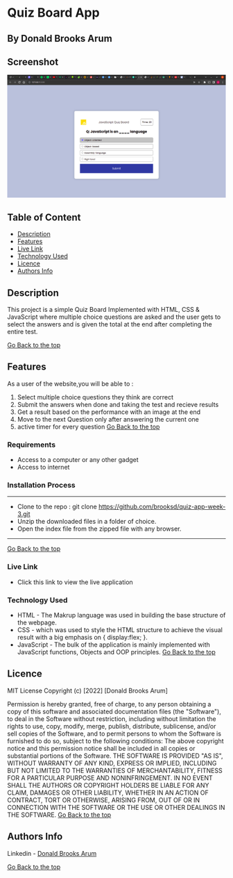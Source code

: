 # Quiz Board App
 ## By Donald Brooks Arum
## Screenshot
 ![image](./assets/images/hero-1.png)
 ## Table of Content
 - [Description](#description)
 - [Features](#features)
 - [Live Link](#Live-Link)
 - [Technology  Used](#technology-Used)
 - [Licence](#licence)
 - [Authors Info](#Authors-Info)

 ## Description
 <p>This project is a simple Quiz Board Implemented with HTML, CSS & JavaScript where multiple choice questions are asked and the user gets to select the answers and is given the total at the end after completing the entire test.</p>
 
 [Go Back to the top](#Quiz-Board-App)

 ## Features
As a user of the website,you will be able to :
1. Select multiple choice questions they think are correct
2. Submit the answers when done and taking the test and recieve results 
3. Get a result based on the performance with an image at the end
4. Move to the next Question only after answering the current one 
5. active timer for every question 
[Go Back to the top](#Quiz-Board-App)

 ###  Requirements
 * Access to  a computer or any other gadget
 * Access to internet
 ### Installation Process
 ****
* Clone to the repo : git clone https://github.com/brooksd/quiz-app-week-3.git
* Unzip the downloaded files in a folder of choice.
* Open the index file from the zipped file with any browser.
 ****
[Go Back to the top](#Quiz-Board-App)

### Live Link
- Click this link to view the live application  

### Technology  Used
* HTML - The Makrup language was used in building the base structure of the webpage.
* CSS - which was used to style the HTML structure to achieve the visual result with a big emphasis on { display:flex; }.
* JavaScript - The bulk of the application is mainly implemented with JavaScript functions, Objects and OOP principles.
[Go Back to the top](#Quiz-Board-App)

## Licence
MIT License
Copyright (c) [2022] [Donald Brooks Arum]

Permission is hereby granted, free of charge, to any person obtaining a copy
of this software and associated documentation files (the "Software"), to deal
in the Software without restriction, including without limitation the rights
to use, copy, modify, merge, publish, distribute, sublicense, and/or sell
copies of the Software, and to permit persons to whom the Software is
furnished to do so, subject to the following conditions:
The above copyright notice and this permission notice shall be included in all
copies or substantial portions of the Software.
THE SOFTWARE IS PROVIDED "AS IS", WITHOUT WARRANTY OF ANY KIND, EXPRESS OR
IMPLIED, INCLUDING BUT NOT LIMITED TO THE WARRANTIES OF MERCHANTABILITY,
FITNESS FOR A PARTICULAR PURPOSE AND NONINFRINGEMENT. IN NO EVENT SHALL THE
AUTHORS OR COPYRIGHT HOLDERS BE LIABLE FOR ANY CLAIM, DAMAGES OR OTHER
LIABILITY, WHETHER IN AN ACTION OF CONTRACT, TORT OR OTHERWISE, ARISING FROM,
OUT OF OR IN CONNECTION WITH THE SOFTWARE OR THE USE OR OTHER DEALINGS IN THE
SOFTWARE.
[Go Back to the top](#Quiz-Board-App)
## Authors Info
Linkedin - [Donald Brooks Arum](https://ke.linkedin.com/in/donald-brooks-91574a188)
   
[Go Back to the top](#Quiz-Board-App)
